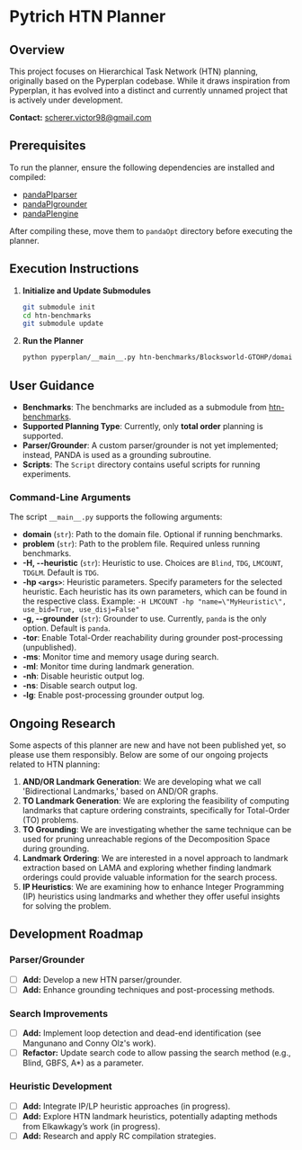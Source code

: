 # Pytrich HTN Planner

## Overview
This project focuses on Hierarchical Task Network (HTN) planning, originally based on the Pyperplan codebase. While it draws inspiration from Pyperplan, it has evolved into a distinct and currently unnamed project that is actively under development.

**Contact:** [scherer.victor98@gmail.com](mailto:scherer.victor98@gmail.com)

## Prerequisites
To run the planner, ensure the following dependencies are installed and compiled:

- [pandaPIparser](https://github.com/panda-planner-dev/pandaPIparser)
- [pandaPIgrounder](https://github.com/panda-planner-dev/pandaPIgrounder)
- [pandaPIengine](https://github.com/panda-planner-dev/pandaPIengine)

After compiling these, move them to `pandaOpt` directory before executing the planner.

## Execution Instructions

1. **Initialize and Update Submodules**
    ```bash
    git submodule init
    cd htn-benchmarks
    git submodule update
    ```

2. **Run the Planner**
    ```bash
    python pyperplan/__main__.py htn-benchmarks/Blocksworld-GTOHP/domain.hddl htn-benchmarks/Blocksworld-GTOHP/p01.hddl 
    ```

## User Guidance

- **Benchmarks**: The benchmarks are included as a submodule from [htn-benchmarks](https://github.com/schererl/htn-benchmarks).
- **Supported Planning Type**: Currently, only **total order** planning is supported.
- **Parser/Grounder**: A custom parser/grounder is not yet implemented; instead, PANDA is used as a grounding subroutine.
- **Scripts**: The `Script` directory contains useful scripts for running experiments.

### Command-Line Arguments
The script `__main__.py` supports the following arguments:

- **domain** (`str`): Path to the domain file. Optional if running benchmarks.
- **problem** (`str`): Path to the problem file. Required unless running benchmarks.
- **-H, --heuristic** (`str`): Heuristic to use. Choices are `Blind`, `TDG`, `LMCOUNT`, `TDGLM`. Default is `TDG`.
- **-hp `<args>`**: Heuristic parameters. Specify parameters for the selected heuristic. Each heuristic has its own parameters, which can be found in the respective class. Example: `-H LMCOUNT -hp "name=\"MyHeuristic\", use_bid=True, use_disj=False"`
- **-g, --grounder** (`str`): Grounder to use. Currently, `panda` is the only option. Default is `panda`.
- **-tor**: Enable Total-Order reachability during grounder post-processing (unpublished).
- **-ms**: Monitor time and memory usage during search.
- **-ml**: Monitor time during landmark generation.
- **-nh**: Disable heuristic output log.
- **-ns**: Disable search output log.
- **-lg**: Enable post-processing grounder output log.

## Ongoing Research
Some aspects of this planner are new and have not been published yet, so please use them responsibly. Below are some of our ongoing projects related to HTN planning:

1. **AND/OR Landmark Generation**: We are developing what we call 'Bidirectional Landmarks,' based on AND/OR graphs.
2. **TO Landmark Generation**: We are exploring the feasibility of computing landmarks that capture ordering constraints, specifically for Total-Order (TO) problems.
3. **TO Grounding**: We are investigating whether the same technique can be used for pruning unreachable regions of the Decomposition Space during grounding.
4. **Landmark Ordering**: We are interested in a novel approach to landmark extraction based on LAMA and exploring whether finding landmark orderings could provide valuable information for the search process.
5. **IP Heuristics**: We are examining how to enhance Integer Programming (IP) heuristics using landmarks and whether they offer useful insights for solving the problem.

## Development Roadmap

### Parser/Grounder
- [ ] **Add:** Develop a new HTN parser/grounder.
- [ ] **Add:** Enhance grounding techniques and post-processing methods.

### Search Improvements
- [ ] **Add:** Implement loop detection and dead-end identification (see Mangunano and Conny Olz's work).
- [ ] **Refactor:** Update search code to allow passing the search method (e.g., Blind, GBFS, A*) as a parameter.

### Heuristic Development
- [ ] **Add:** Integrate IP/LP heuristic approaches (in progress).
- [ ] **Add:** Explore HTN landmark heuristics, potentially adapting methods from Elkawkagy’s work (in progress).
- [ ] **Add:** Research and apply RC compilation strategies.
